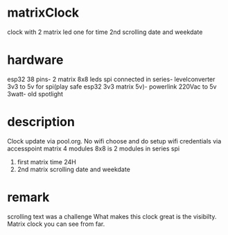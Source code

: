 # matrixClock
 clock with 2 matrix led one for time 2nd scrolling date and weekdate
# hardware
esp32 38 pins-
2 matrix 8x8 leds spi connected in series-
levelconverter 3v3 to 5v for spi(play safe esp32 3v3 matrix 5v)-
powerlink 220Vac to 5v 3watt-
old spotlight
# description
Clock update via pool.org.
No wifi choose and do setup wifi credentials via accesspoint
matrix 4 modules 8x8 is 2 modules in series spi
1) first matrix time 24H
2) 2nd matrix scrolling date and weekdate
# remark
scrolling text was a challenge
What makes this clock great is the visibilty. Matrix clock you can see from far.
